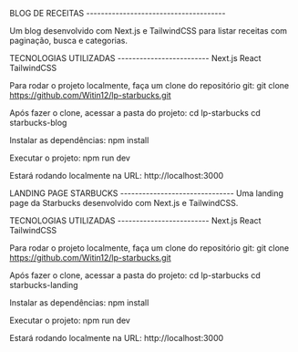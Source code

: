BLOG DE RECEITAS --------------------------------------

Um blog desenvolvido com Next.js e TailwindCSS para listar receitas com paginação, busca e categorias.

TECNOLOGIAS UTILIZADAS -------------------------
Next.js
React
TailwindCSS

Para rodar o projeto localmente, faça um clone do repositório git: 
git clone https://github.com/Witin12/lp-starbucks.git

Após fazer o clone, acessar a pasta do projeto:
cd lp-starbucks
cd starbucks-blog

Instalar as dependências:
npm install

Executar o projeto: 
npm run dev

Estará rodando localmente na URL:
http://localhost:3000

LANDING PAGE STARBUCKS -------------------------------
Uma landing page da Starbucks desenvolvido com Next.js e TailwindCSS.

TECNOLOGIAS UTILIZADAS -------------------------
Next.js
React
TailwindCSS

Para rodar o projeto localmente, faça um clone do repositório git: 
git clone https://github.com/Witin12/lp-starbucks.git

Após fazer o clone, acessar a pasta do projeto:
cd lp-starbucks
cd starbucks-landing

Instalar as dependências:
npm install

Executar o projeto: 
npm run dev

Estará rodando localmente na URL:
http://localhost:3000
